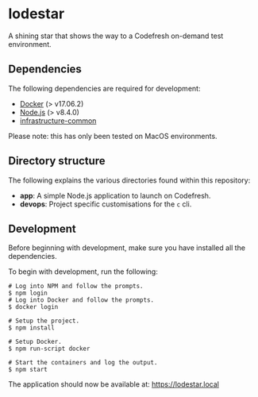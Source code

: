 # lodestar

A shining star that shows the way to a Codefresh on-demand test environment.

## Dependencies

The following dependencies are required for development:

- [Docker](https://www.docker.com/community-edition) (> v17.06.2)
- [Node.js](https://github.com/creationix/nvm) (> v8.4.0)
- [infrastructure-common](https://github.com/idearium/infrastructure-common)

Please note: this has only been tested on MacOS environments.

## Directory structure

The following explains the various directories found within this repository:

- **app**: A simple Node.js application to launch on Codefresh.
- **devops**: Project specific customisations for the `c` cli.

## Development

Before beginning with development, make sure you have installed all the dependencies.

To begin with development, run the following:

```shell
# Log into NPM and follow the prompts.
$ npm login
# Log into Docker and follow the prompts.
$ docker login

# Setup the project.
$ npm install

# Setup Docker.
$ npm run-script docker

# Start the containers and log the output.
$ npm start
```

The application should now be available at: https://lodestar.local
